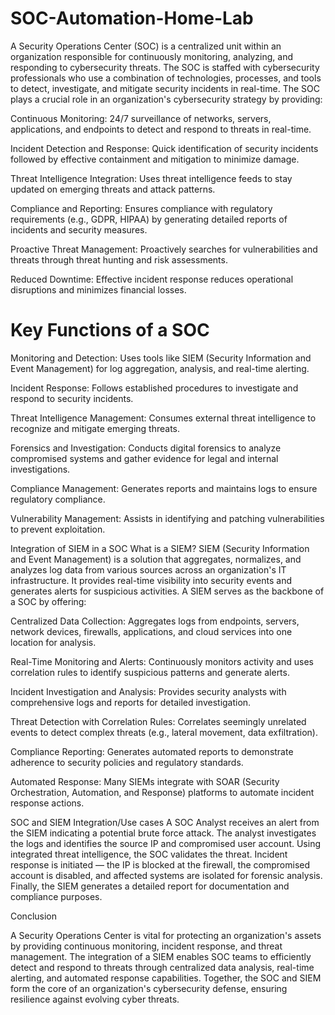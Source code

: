 # SOC-Automation-Home-Lab

A Security Operations Center (SOC) is a centralized unit within an organization responsible for continuously monitoring, analyzing, and responding to cybersecurity threats.
The SOC is staffed with cybersecurity professionals who use a combination of technologies, processes, and tools to detect, investigate, and mitigate security incidents in real-time.
The SOC plays a crucial role in an organization's cybersecurity strategy by providing:

Continuous Monitoring: 24/7 surveillance of networks, servers, applications, and endpoints to detect and respond to threats in real-time.

Incident Detection and Response: Quick identification of security incidents followed by effective containment and mitigation to minimize damage.

Threat Intelligence Integration: Uses threat intelligence feeds to stay updated on emerging threats and attack patterns.

Compliance and Reporting: Ensures compliance with regulatory requirements (e.g., GDPR, HIPAA) by generating detailed reports of incidents and security measures.

Proactive Threat Management: Proactively searches for vulnerabilities and threats through threat hunting and risk assessments.

Reduced Downtime: Effective incident response reduces operational disruptions and minimizes financial losses.

<h1>Key Functions of a SOC </h1> 

Monitoring and Detection:
Uses tools like SIEM (Security Information and Event Management) for log aggregation, analysis, and real-time alerting.

Incident Response:
Follows established procedures to investigate and respond to security incidents.

Threat Intelligence Management:
Consumes external threat intelligence to recognize and mitigate emerging threats.

Forensics and Investigation:
Conducts digital forensics to analyze compromised systems and gather evidence for legal and internal investigations.

Compliance Management:
Generates reports and maintains logs to ensure regulatory compliance.

Vulnerability Management:
Assists in identifying and patching vulnerabilities to prevent exploitation.

Integration of SIEM in a SOC
What is a SIEM?
SIEM (Security Information and Event Management) is a solution that aggregates, normalizes, and analyzes log data from various sources across an organization's IT infrastructure.
It provides real-time visibility into security events and generates alerts for suspicious activities.
A SIEM serves as the backbone of a SOC by offering:

Centralized Data Collection:
Aggregates logs from endpoints, servers, network devices, firewalls, applications, and cloud services into one location for analysis.

Real-Time Monitoring and Alerts:
Continuously monitors activity and uses correlation rules to identify suspicious patterns and generate alerts.

Incident Investigation and Analysis:
Provides security analysts with comprehensive logs and reports for detailed investigation.

Threat Detection with Correlation Rules:
Correlates seemingly unrelated events to detect complex threats (e.g., lateral movement, data exfiltration).

Compliance Reporting:
Generates automated reports to demonstrate adherence to security policies and regulatory standards.

Automated Response:
Many SIEMs integrate with SOAR (Security Orchestration, Automation, and Response) platforms to automate incident response actions.

SOC and SIEM Integration/Use cases
A SOC Analyst receives an alert from the SIEM indicating a potential brute force attack.
The analyst investigates the logs and identifies the source IP and compromised user account.
Using integrated threat intelligence, the SOC validates the threat.
Incident response is initiated — the IP is blocked at the firewall, the compromised account is disabled, and affected systems are isolated for forensic analysis.
Finally, the SIEM generates a detailed report for documentation and compliance purposes.

Conclusion

A Security Operations Center is vital for protecting an organization's assets by providing continuous monitoring, incident response, and threat management.
The integration of a SIEM enables SOC teams to efficiently detect and respond to threats through centralized data analysis, real-time alerting, and automated response capabilities.
Together, the SOC and SIEM form the core of an organization's cybersecurity defense, ensuring resilience against evolving cyber threats.
